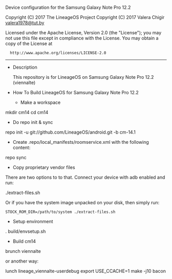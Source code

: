 Device configuration for the Samsung Galaxy Note Pro 12.2

Copyright (C) 2017 The LineageOS Project
Copyright (C) 2017 Valera Chigir <valera1978@tut.by>

 Licensed under the Apache License, Version 2.0 (the "License");
 you may not use this file except in compliance with the License.
 You may obtain a copy of the License at

      http://www.apache.org/licenses/LICENSE-2.0

------------------------------------------------------------------

* Description

  This repository is for LineageOS on Samsung Galaxy Note Pro 12.2 (viennalte)

* How To Build LineageOS for Samsung Galaxy Note Pro 12.2

  - Make a workspace

mkdir cm14
cd cm14

  - Do repo init & sync

repo init -u git://github.com/LineageOS/android.git -b cm-14.1

  - Create .repo/local_manifests/roomservice.xml with the following content:

<?xml version="1.0" encoding="UTF-8"?>
<manifest>
  <project name="Valera1978/android_device_samsung_viennalte" path="device/samsung/viennalte" remote="github" revision="cm14.0" />
  <project name="Valera1978/android_kernel_samsung_viennalte" path="kernel/samsung/viennalte" remote="github" revision="cm14.0" />
  <project name="Valera1978/android_vendor_samsung_viennalte" path="vendor/samsung/viennalte" remote="github" revision="cm14.0" />
  <project name="LineageOS/android_external_sony_boringssl-compat" path="external/sony/boringssl-compat" remote="github" />
  <project name="LineageOS/android_device_samsung_msm8974-common" path="device/samsung/msm8974-common" remote="github" />
  <project name="LineageOS/android_device_qcom_common" path="device/qcom/common" remote="github" />
  <project name="LineageOS/android_device_samsung_qcom-common" path="device/samsung/qcom-common" remote="github" />
  <project name="LineageOS/android_hardware_samsung" path="hardware/samsung" remote="github" />
  <project name="LineageOS/android_external_stlport" path="external/stlport" remote="github" />
</manifest>

repo sync

  - Copy proprietary vendor files

  There are two options to to that. Connect your device with adb enabled and run:

./extract-files.sh

  Or if you have the system image unpacked on your disk, then simply run:

    STOCK_ROM_DIR=/path/to/system ./extract-files.sh

  - Setup environment

. build/envsetup.sh

  - Build cm14

brunch viennalte

or another way:

lunch lineage_viennalte-userdebug
export USE_CCACHE=1
make -j10 bacon
